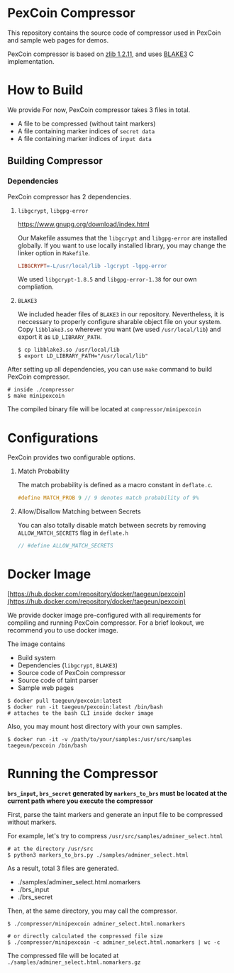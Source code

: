 # PexCoin Compressor

This repository contains the source code of compressor used in PexCoin and sample web pages for demos.

PexCoin compressor is based on [zlib 1.2.11](https://github.com/madler/zlib), and uses [BLAKE3](https://github.com/BLAKE3-team/BLAKE3/tree/master/c) C implementation.

# How to Build

We provide For now, PexCoin compressor takes 3 files in total.

- A file to be compressed (without taint markers)
- A file containing marker indices of `secret data`
- A file containing marker indices of `input data`

## Building Compressor

### Dependencies

PexCoin compressor has 2 dependencies.

1. `libgcrypt`, `libgpg-error`

    https://www.gnupg.org/download/index.html

    Our Makefile assumes that the `libgcrypt` and `libgpg-error` are installed globally. If you want to use locally installed library, you may change the linker option in `Makefile`.

    ```Makefile
    LIBGCRYPT=-L/usr/local/lib -lgcrypt -lgpg-error
    ```

    We used `libgcrypt-1.8.5` and `libgpg-error-1.38` for our own compliation.

2. `BLAKE3`
   
   We included header files of `BLAKE3` in our repository. Nevertheless, it is neccessary to properly configure sharable object file on your system. Copy `libblake3.so` wherever you want (we used `/usr/local/lib`) and export it as `LD_LIBRARY_PATH`.

   ```shell
   $ cp libblake3.so /usr/local/lib
   $ export LD_LIBRARY_PATH="/usr/local/lib"
   ```

After setting up all dependencies, you can use `make` command to build PexCoin compressor.

```shell
# inside ./compressor
$ make minipexcoin
```

The compiled binary file will be located at `compressor/minipexcoin`


# Configurations

PexCoin provides two configurable options.

1. Match Probability

    The match probability is defined as a macro constant in `deflate.c`.

    ```C
    #define MATCH_PROB 9 // 9 denotes match probability of 9%
    ```

2. Allow/Disallow Matching between Secrets

    You can also totally disable match between secrets by removing `ALLOW_MATCH_SECRETS` flag in `deflate.h`

    ```C
    // #define ALLOW_MATCH_SECRETS
    ```


# Docker Image

[https://hub.docker.com/repository/docker/taegeun/pexcoin](https://hub.docker.com/repository/docker/taegeun/pexcoin)

We provide docker image pre-configured with all requirements for compiling and running PexCoin compressor. For a brief lookout, we recommend you to use docker image. 

The image contains 

- Build system
- Dependencies (`libgcrypt`, `BLAKE3`)
- Source code of PexCoin compressor
- Source code of taint parser
- Sample web pages

```shell
$ docker pull taegeun/pexcoin:latest
$ docker run -it taegeun/pexcoin:latest /bin/bash
# attaches to the bash CLI inside docker image
```

Also, you may mount host directory with your own samples.

```shell
$ docker run -it -v /path/to/your/samples:/usr/src/samples taegeun/pexcoin /bin/bash
```

# Running the Compressor

**`brs_input`, `brs_secret` generated by `markers_to_brs` must be located at the current path where you execute the compressor**

First, parse the taint markers and generate an input file to be compressed without markers.

For example, let's try to compress `/usr/src/samples/adminer_select.html`

```shell
# at the directory /usr/src
$ python3 markers_to_brs.py ./samples/adminer_select.html
```

As a result, total 3 files are generated.

- ./samples/adminer_select.html.nomarkers
- ./brs_input
- ./brs_secret

Then, at the same directory, you may call the compressor.

```shell
$ ./compressor/minipexcoin adminer_select.html.nomarkers

# or directly calculated the compressed file size
$ ./compressor/minipexcoin -c adminer_select.html.nomarkers | wc -c
```

The compressed file will be located at `./samples/adminer_select.html.nomarkers.gz`